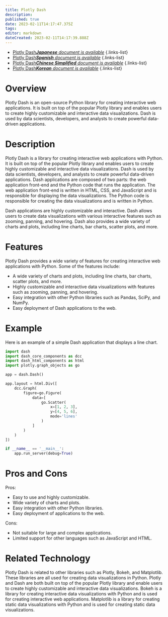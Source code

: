 ```yaml
---
title: Plotly Dash
description: 
published: true
date: 2023-02-11T14:17:47.375Z
tags: 
editor: markdown
dateCreated: 2023-02-11T14:17:39.888Z
---
```


- [Plotly Dash***Japanese** document is available*](/ja/Knowledge-base/Dictionary/plotly-dash)
{.links-list}
- [Plotly Dash***Spanish** document is available*](/es/Knowledge-base/Dictionary/plotly-dash)
{.links-list}
- [Plotly Dash***Chinese Simplified** document is available*](/zh/Knowledge-base/Dictionary/plotly-dash)
{.links-list}
- [Plotly Dash***Korean** document is available*](/ko/Knowledge-base/Dictionary/plotly-dash)
{.links-list}


# Overview
Plotly Dash is an open-source Python library for creating interactive web applications. It is built on top of the popular Plotly library and enables users to create highly customizable and interactive data visualizations. Dash is used by data scientists, developers, and analysts to create powerful data-driven applications.

# Description
Plotly Dash is a library for creating interactive web applications with Python. It is built on top of the popular Plotly library and enables users to create highly customizable and interactive data visualizations. Dash is used by data scientists, developers, and analysts to create powerful data-driven applications. Dash applications are composed of two parts: the web application front-end and the Python code that runs the application. The web application front-end is written in HTML, CSS, and JavaScript and is responsible for displaying the data visualizations. The Python code is responsible for creating the data visualizations and is written in Python.

Dash applications are highly customizable and interactive. Dash allows users to create data visualizations with various interactive features such as zooming, panning, and hovering. Dash also provides a wide variety of charts and plots, including line charts, bar charts, scatter plots, and more.

# Features
Plotly Dash provides a wide variety of features for creating interactive web applications with Python. Some of the features include:

- A wide variety of charts and plots, including line charts, bar charts, scatter plots, and more.
- Highly customizable and interactive data visualizations with features such as zooming, panning, and hovering.
- Easy integration with other Python libraries such as Pandas, SciPy, and NumPy.
- Easy deployment of Dash applications to the web.

# Example
Here is an example of a simple Dash application that displays a line chart.

```python
import dash
import dash_core_components as dcc
import dash_html_components as html
import plotly.graph_objects as go

app = dash.Dash()

app.layout = html.Div([
    dcc.Graph(
        figure=go.Figure(
            data=[
                go.Scatter(
                    x=[1, 2, 3],
                    y=[4, 5, 6],
                    mode='lines'
                )
            ]
        )
    )
])

if __name__ == '__main__':
    app.run_server(debug=True)
```

# Pros and Cons
Pros:

- Easy to use and highly customizable.
- Wide variety of charts and plots.
- Easy integration with other Python libraries.
- Easy deployment of applications to the web.

Cons:

- Not suitable for large and complex applications.
- Limited support for other languages such as JavaScript and HTML.

# Related Technology
Plotly Dash is related to other libraries such as Plotly, Bokeh, and Matplotlib. These libraries are all used for creating data visualizations in Python. Plotly and Dash are both built on top of the popular Plotly library and enable users to create highly customizable and interactive data visualizations. Bokeh is a library for creating interactive data visualizations with Python and is used for creating interactive web applications. Matplotlib is a library for creating static data visualizations with Python and is used for creating static data visualizations.
